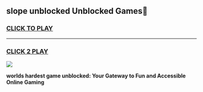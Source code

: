 
## slope unblocked Unblocked Games👋
<h3>
<a href="https://premium.freeplayer.one?title=slope_unblocked&ref=16F">CLICK TO PLAY</a></h3>
<hr>

<h3>
<a href="https://premium.freeplayer.one?title=slope_unblocked&ref=16F">CLICK 2 PLAY</a>
  
</h3>

<a href="https://premium.freeplayer.one?title=slope_unblocked&ref=16F/"><img src="https://clearcache.store/games.png"></a>


**worlds hardest game unblocked: Your Gateway to Fun and Accessible Online Gaming**

